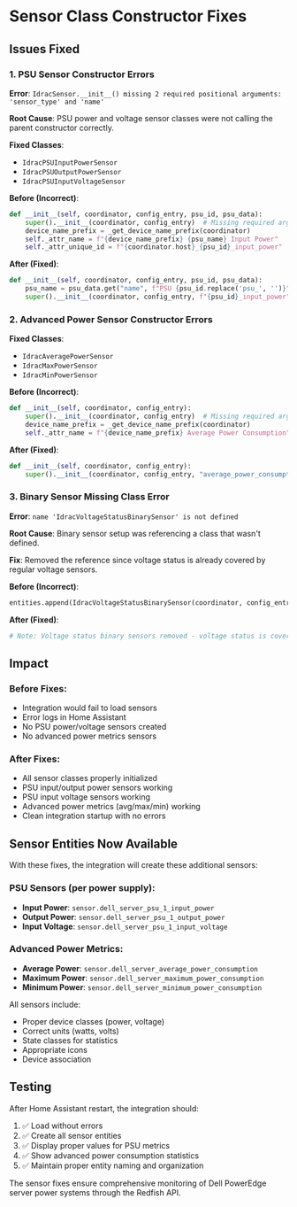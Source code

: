# Sensor Class Constructor Fixes

## Issues Fixed

### 1. PSU Sensor Constructor Errors
**Error**: `IdracSensor.__init__() missing 2 required positional arguments: 'sensor_type' and 'name'`

**Root Cause**: PSU power and voltage sensor classes were not calling the parent constructor correctly.

**Fixed Classes**:
- `IdracPSUInputPowerSensor`
- `IdracPSUOutputPowerSensor` 
- `IdracPSUInputVoltageSensor`

**Before (Incorrect)**:
```python
def __init__(self, coordinator, config_entry, psu_id, psu_data):
    super().__init__(coordinator, config_entry)  # Missing required args
    device_name_prefix = _get_device_name_prefix(coordinator)
    self._attr_name = f"{device_name_prefix} {psu_name} Input Power"
    self._attr_unique_id = f"{coordinator.host}_{psu_id}_input_power"
```

**After (Fixed)**:
```python
def __init__(self, coordinator, config_entry, psu_id, psu_data):
    psu_name = psu_data.get("name", f"PSU {psu_id.replace('psu_', '')}")
    super().__init__(coordinator, config_entry, f"{psu_id}_input_power", f"{psu_name} Input Power")
```

### 2. Advanced Power Sensor Constructor Errors
**Fixed Classes**:
- `IdracAveragePowerSensor`
- `IdracMaxPowerSensor`
- `IdracMinPowerSensor`

**Before (Incorrect)**:
```python
def __init__(self, coordinator, config_entry):
    super().__init__(coordinator, config_entry)  # Missing required args
    device_name_prefix = _get_device_name_prefix(coordinator)
    self._attr_name = f"{device_name_prefix} Average Power Consumption"
```

**After (Fixed)**:
```python
def __init__(self, coordinator, config_entry):
    super().__init__(coordinator, config_entry, "average_power_consumption", "Average Power Consumption")
```

### 3. Binary Sensor Missing Class Error
**Error**: `name 'IdracVoltageStatusBinarySensor' is not defined`

**Root Cause**: Binary sensor setup was referencing a class that wasn't defined.

**Fix**: Removed the reference since voltage status is already covered by regular voltage sensors.

**Before (Incorrect)**:
```python
entities.append(IdracVoltageStatusBinarySensor(coordinator, config_entry, voltage_id, voltage_data))
```

**After (Fixed)**:
```python
# Note: Voltage status binary sensors removed - voltage status is covered by regular voltage sensors
```

## Impact

### Before Fixes:
- Integration would fail to load sensors
- Error logs in Home Assistant
- No PSU power/voltage sensors created
- No advanced power metrics sensors

### After Fixes:
- All sensor classes properly initialized
- PSU input/output power sensors working
- PSU input voltage sensors working  
- Advanced power metrics (avg/max/min) working
- Clean integration startup with no errors

## Sensor Entities Now Available

With these fixes, the integration will create these additional sensors:

### PSU Sensors (per power supply):
- **Input Power**: `sensor.dell_server_psu_1_input_power`
- **Output Power**: `sensor.dell_server_psu_1_output_power` 
- **Input Voltage**: `sensor.dell_server_psu_1_input_voltage`

### Advanced Power Metrics:
- **Average Power**: `sensor.dell_server_average_power_consumption`
- **Maximum Power**: `sensor.dell_server_maximum_power_consumption`
- **Minimum Power**: `sensor.dell_server_minimum_power_consumption`

All sensors include:
- Proper device classes (power, voltage)
- Correct units (watts, volts)
- State classes for statistics
- Appropriate icons
- Device association

## Testing

After Home Assistant restart, the integration should:
1. ✅ Load without errors
2. ✅ Create all sensor entities
3. ✅ Display proper values for PSU metrics
4. ✅ Show advanced power consumption statistics
5. ✅ Maintain proper entity naming and organization

The sensor fixes ensure comprehensive monitoring of Dell PowerEdge server power systems through the Redfish API.